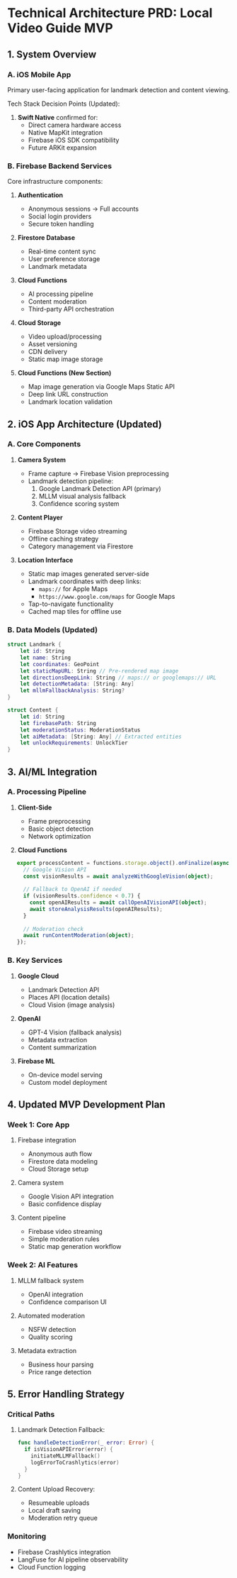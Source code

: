 # Technical Architecture PRD: Local Video Guide MVP

## 1. System Overview

### A. iOS Mobile App
Primary user-facing application for landmark detection and content viewing.

Tech Stack Decision Points (Updated):
1. **Swift Native** confirmed for:
   - Direct camera hardware access
   - Native MapKit integration
   - Firebase iOS SDK compatibility
   - Future ARKit expansion

### B. Firebase Backend Services
Core infrastructure components:
1. **Authentication**  
   - Anonymous sessions → Full accounts
   - Social login providers
   - Secure token handling

2. **Firestore Database**  
   - Real-time content sync
   - User preference storage
   - Landmark metadata

3. **Cloud Functions**  
   - AI processing pipeline
   - Content moderation
   - Third-party API orchestration

4. **Cloud Storage**  
   - Video upload/processing
   - Asset versioning
   - CDN delivery
   - Static map image storage

5. **Cloud Functions (New Section)**
   - Map image generation via Google Maps Static API
   - Deep link URL construction
   - Landmark location validation

## 2. iOS App Architecture (Updated)

### A. Core Components
1. **Camera System**
   - Frame capture → Firebase Vision preprocessing
   - Landmark detection pipeline:
     1. Google Landmark Detection API (primary)
     2. MLLM visual analysis fallback
     3. Confidence scoring system

2. **Content Player**
   - Firebase Storage video streaming
   - Offline caching strategy
   - Category management via Firestore

3. **Location Interface**
   - Static map images generated server-side
   - Landmark coordinates with deep links:
     - `maps://` for Apple Maps
     - `https://www.google.com/maps` for Google Maps
   - Tap-to-navigate functionality
   - Cached map tiles for offline use

### B. Data Models (Updated)

```swift
struct Landmark {
    let id: String
    let name: String
    let coordinates: GeoPoint
    let staticMapURL: String // Pre-rendered map image
    let directionsDeepLink: String // maps:// or googlemaps:// URL
    let detectionMetadata: [String: Any]
    let mllmFallbackAnalysis: String?
}

struct Content {
    let id: String
    let firebasePath: String
    let moderationStatus: ModerationStatus
    let aiMetadata: [String: Any] // Extracted entities
    let unlockRequirements: UnlockTier
}
```

## 3. AI/ML Integration

### A. Processing Pipeline
1. **Client-Side**  
   - Frame preprocessing
   - Basic object detection
   - Network optimization

2. **Cloud Functions**

```typescript
   export processContent = functions.storage.object().onFinalize(async (object) => {
     // Google Vision API
     const visionResults = await analyzeWithGoogleVision(object);
     
     // Fallback to OpenAI if needed
     if (visionResults.confidence < 0.7) {
       const openAIResults = await callOpenAIVisionAPI(object);
       await storeAnalysisResults(openAIResults);
     }
     
     // Moderation check
     await runContentModeration(object);
   });
```

### B. Key Services
1. **Google Cloud**  
   - Landmark Detection API
   - Places API (location details)
   - Cloud Vision (image analysis)

2. **OpenAI**  
   - GPT-4 Vision (fallback analysis)
   - Metadata extraction
   - Content summarization

3. **Firebase ML**  
   - On-device model serving
   - Custom model deployment

## 4. Updated MVP Development Plan

### Week 1: Core App
1. Firebase integration
   - Anonymous auth flow
   - Firestore data modeling
   - Cloud Storage setup

2. Camera system
   - Google Vision API integration
   - Basic confidence display

3. Content pipeline
   - Firebase video streaming
   - Simple moderation rules
   - Static map generation workflow

### Week 2: AI Features
1. MLLM fallback system
   - OpenAI integration
   - Confidence comparison UI

2. Automated moderation
   - NSFW detection
   - Quality scoring

3. Metadata extraction
   - Business hour parsing
   - Price range detection

## 5. Error Handling Strategy

### Critical Paths
1. Landmark Detection Fallback:
   ```swift
   func handleDetectionError(_ error: Error) {
     if isVisionAPIError(error) {
       initiateMLLMFallback()
       logErrorToCrashlytics(error)
     }
   }
   ```

2. Content Upload Recovery:
   - Resumeable uploads
   - Local draft saving
   - Moderation retry queue

### Monitoring
- Firebase Crashlytics integration
- LangFuse for AI pipeline observability
- Cloud Function logging

